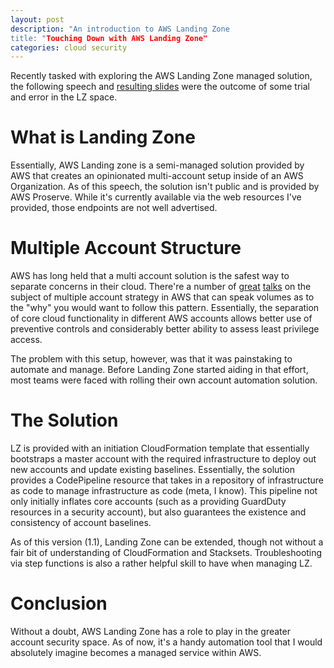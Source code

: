 ```yaml
---
layout: post
description: "An introduction to AWS Landing Zone
title: "Touching Down with AWS Landing Zone"
categories: cloud security
---
```


Recently tasked with exploring the AWS Landing Zone managed solution, the following speech and [resulting slides](/assets/AWSLandingZone.pdf) were the outcome of some trial and error in the LZ space.

# What is Landing Zone

Essentially, AWS Landing zone is a semi-managed solution provided by AWS that creates an opinionated multi-account setup inside of an AWS Organization. As of this speech, the solution isn't public and is provided by AWS Proserve. While it's currently available via the web resources I've provided, those endpoints are not well advertised. 

# Multiple Account Structure

AWS has long held that a multi account solution is the safest way to separate concerns in their cloud. There're a number of [great](https://www.youtube.com/watch?v=pqq39mZKQXU) [talks](https://www.youtube.com/watch?v=71fD8Oenwxc) on the subject of multiple account strategy in AWS that can speak volumes as to the "why" you would want to follow this pattern. Essentially, the separation of core cloud functionality in different AWS accounts allows better use of preventive controls and
considerably better ability to assess least privilege access. 

The problem with this setup, however, was that it was painstaking to automate and manage. Before Landing Zone started aiding in that effort, most teams were faced with rolling their own account automation solution.

# The Solution

LZ is provided with an initiation CloudFormation template that essentially bootstraps a master account with the required infrastructure to deploy out new accounts and update existing baselines. Essentially, the solution provides a CodePipeline resource that takes in a repository of infrastructure as code to manage infrastructure as code (meta, I know). This pipeline not only initially inflates core accounts (such as a providing GuardDuty resources in a security account), but also
guarantees the existence and consistency of account baselines.

As of this version (1.1), Landing Zone can be extended, though not without a fair bit of understanding of CloudFormation and Stacksets. Troubleshooting via step functions is also a rather helpful skill to have when managing LZ.

# Conclusion

Without a doubt, AWS Landing Zone has a role to play in the greater account security space. As of now, it's a handy automation tool that I would absolutely imagine becomes a managed service within AWS. 
